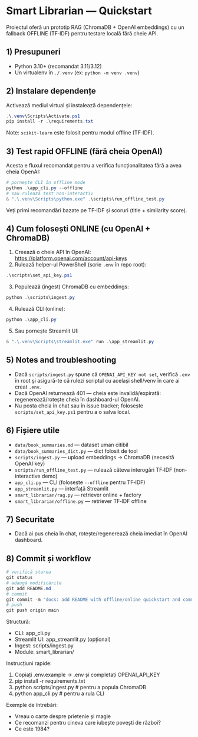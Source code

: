 # Smart Librarian — Quickstart

Proiectul oferă un prototip RAG (ChromaDB + OpenAI embeddings) cu un fallback OFFLINE (TF‑IDF) pentru testare locală fără cheie API.

## 1) Presupuneri
- Python 3.10+ (recomandat 3.11/3.12)
- Un virtualenv în `./.venv` (ex: `python -m venv .venv`)

## 2) Instalare dependențe
Activează mediul virtual și instalează dependențele:

```powershell
.\.venv\Scripts\Activate.ps1
pip install -r .\requirements.txt
```

Note: `scikit-learn` este folosit pentru modul offline (TF‑IDF).

## 3) Test rapid OFFLINE (fără cheia OpenAI)
Acesta e fluxul recomandat pentru a verifica funcționalitatea fără a avea cheia OpenAI:

```powershell
# pornește CLI în offline mode
python .\app_cli.py --offline
# sau rulează test non-interactiv
& ".\.venv\Scripts\python.exe" .\scripts\run_offline_test.py
```

Veți primi recomandări bazate pe TF‑IDF și scoruri (title + similarity score).

## 4) Cum folosești ONLINE (cu OpenAI + ChromaDB)
1. Creează o cheie API în OpenAI: https://platform.openai.com/account/api-keys
2. Rulează helper-ul PowerShell (scrie `.env` în repo root):

```powershell
.\scripts\set_api_key.ps1
```

3. Populează (ingest) ChromaDB cu embeddings:

```powershell
python .\scripts\ingest.py
```

4. Rulează CLI (online):

```powershell
python .\app_cli.py
```

5. Sau pornește Streamlit UI:

```powershell
& ".\.venv\Scripts\streamlit.exe" run .\app_streamlit.py
```

## 5) Notes and troubleshooting
- Dacă `scripts/ingest.py` spune că `OPENAI_API_KEY not set`, verifică `.env` în root și asigură-te că rulezi scriptul cu același shell/venv în care ai creat `.env`.
- Dacă OpenAI returnează 401 — cheia este invalidă/expirată: regenerează/rotește cheia în dashboard-ul OpenAI.
- Nu posta cheia în chat sau în issue tracker; folosește `scripts/set_api_key.ps1` pentru a o salva local.

## 6) Fișiere utile
- `data/book_summaries.md` — dataset uman citibil
- `data/book_summaries_dict.py` — dict folosit de tool
- `scripts/ingest.py` — upload embeddings -> ChromaDB (necesită OpenAI key)
- `scripts/run_offline_test.py` — rulează câteva interogări TF‑IDF (non-interactive demo)
- `app_cli.py` — CLI (folosește `--offline` pentru TF‑IDF)
- `app_streamlit.py` — interfață Streamlit
- `smart_librarian/rag.py` — retriever online + factory
- `smart_librarian/offline.py` — retriever TF‑IDF offline

## 7) Securitate
- Dacă ai pus cheia în chat, rotește/regenerează cheia imediat în OpenAI dashboard.

## 8) Commit și workflow

```powershell
# verifică starea
git status
# adaugă modificările
git add README.md
# commit
git commit -m "docs: add README with offline/online quickstart and commands"
# push
git push origin main
```

Structură:
- CLI: app_cli.py
- Streamlit UI: app_streamlit.py (opțional)
- Ingest: scripts/ingest.py
- Module: smart_librarian/

Instrucțiuni rapide:
1. Copiați .env.example -> .env și completați OPENAI_API_KEY
2. pip install -r requirements.txt
3. python scripts/ingest.py # pentru a popula ChromaDB
4. python app_cli.py # pentru a rula CLI

Exemple de întrebări:
- Vreau o carte despre prietenie și magie
- Ce recomanzi pentru cineva care iubește povești de război?
- Ce este 1984?
